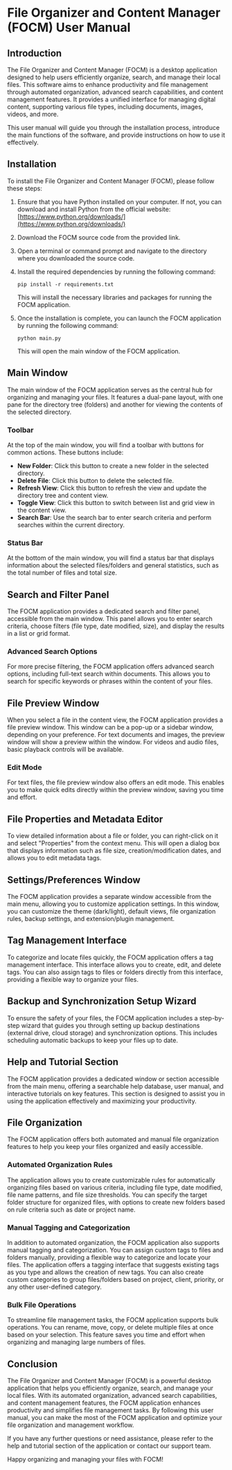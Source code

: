 # File Organizer and Content Manager (FOCM) User Manual

## Introduction

The File Organizer and Content Manager (FOCM) is a desktop application designed to help users efficiently organize, search, and manage their local files. This software aims to enhance productivity and file management through automated organization, advanced search capabilities, and content management features. It provides a unified interface for managing digital content, supporting various file types, including documents, images, videos, and more.

This user manual will guide you through the installation process, introduce the main functions of the software, and provide instructions on how to use it effectively.

## Installation

To install the File Organizer and Content Manager (FOCM), please follow these steps:

1. Ensure that you have Python installed on your computer. If not, you can download and install Python from the official website: [https://www.python.org/downloads/](https://www.python.org/downloads/)

2. Download the FOCM source code from the provided link.

3. Open a terminal or command prompt and navigate to the directory where you downloaded the source code.

4. Install the required dependencies by running the following command:

   ```
   pip install -r requirements.txt
   ```

   This will install the necessary libraries and packages for running the FOCM application.

5. Once the installation is complete, you can launch the FOCM application by running the following command:

   ```
   python main.py
   ```

   This will open the main window of the FOCM application.

## Main Window

The main window of the FOCM application serves as the central hub for organizing and managing your files. It features a dual-pane layout, with one pane for the directory tree (folders) and another for viewing the contents of the selected directory.

### Toolbar

At the top of the main window, you will find a toolbar with buttons for common actions. These buttons include:

- **New Folder**: Click this button to create a new folder in the selected directory.
- **Delete File**: Click this button to delete the selected file.
- **Refresh View**: Click this button to refresh the view and update the directory tree and content view.
- **Toggle View**: Click this button to switch between list and grid view in the content view.
- **Search Bar**: Use the search bar to enter search criteria and perform searches within the current directory.

### Status Bar

At the bottom of the main window, you will find a status bar that displays information about the selected files/folders and general statistics, such as the total number of files and total size.

## Search and Filter Panel

The FOCM application provides a dedicated search and filter panel, accessible from the main window. This panel allows you to enter search criteria, choose filters (file type, date modified, size), and display the results in a list or grid format.

### Advanced Search Options

For more precise filtering, the FOCM application offers advanced search options, including full-text search within documents. This allows you to search for specific keywords or phrases within the content of your files.

## File Preview Window

When you select a file in the content view, the FOCM application provides a file preview window. This window can be a pop-up or a sidebar window, depending on your preference. For text documents and images, the preview window will show a preview within the window. For videos and audio files, basic playback controls will be available.

### Edit Mode

For text files, the file preview window also offers an edit mode. This enables you to make quick edits directly within the preview window, saving you time and effort.

## File Properties and Metadata Editor

To view detailed information about a file or folder, you can right-click on it and select "Properties" from the context menu. This will open a dialog box that displays information such as file size, creation/modification dates, and allows you to edit metadata tags.

## Settings/Preferences Window

The FOCM application provides a separate window accessible from the main menu, allowing you to customize application settings. In this window, you can customize the theme (dark/light), default views, file organization rules, backup settings, and extension/plugin management.

## Tag Management Interface

To categorize and locate files quickly, the FOCM application offers a tag management interface. This interface allows you to create, edit, and delete tags. You can also assign tags to files or folders directly from this interface, providing a flexible way to organize your files.

## Backup and Synchronization Setup Wizard

To ensure the safety of your files, the FOCM application includes a step-by-step wizard that guides you through setting up backup destinations (external drive, cloud storage) and synchronization options. This includes scheduling automatic backups to keep your files up to date.

## Help and Tutorial Section

The FOCM application provides a dedicated window or section accessible from the main menu, offering a searchable help database, user manual, and interactive tutorials on key features. This section is designed to assist you in using the application effectively and maximizing your productivity.

## File Organization

The FOCM application offers both automated and manual file organization features to help you keep your files organized and easily accessible.

### Automated Organization Rules

The application allows you to create customizable rules for automatically organizing files based on various criteria, including file type, date modified, file name patterns, and file size thresholds. You can specify the target folder structure for organized files, with options to create new folders based on rule criteria such as date or project name.

### Manual Tagging and Categorization

In addition to automated organization, the FOCM application also supports manual tagging and categorization. You can assign custom tags to files and folders manually, providing a flexible way to categorize and locate your files. The application offers a tagging interface that suggests existing tags as you type and allows the creation of new tags. You can also create custom categories to group files/folders based on project, client, priority, or any other user-defined category.

### Bulk File Operations

To streamline file management tasks, the FOCM application supports bulk operations. You can rename, move, copy, or delete multiple files at once based on your selection. This feature saves you time and effort when organizing and managing large numbers of files.

## Conclusion

The File Organizer and Content Manager (FOCM) is a powerful desktop application that helps you efficiently organize, search, and manage your local files. With its automated organization, advanced search capabilities, and content management features, the FOCM application enhances productivity and simplifies file management tasks. By following this user manual, you can make the most of the FOCM application and optimize your file organization and management workflow.

If you have any further questions or need assistance, please refer to the help and tutorial section of the application or contact our support team.

Happy organizing and managing your files with FOCM!

```